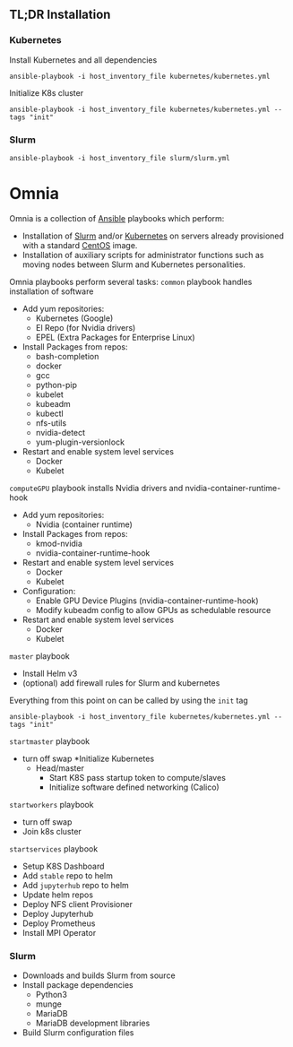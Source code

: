 ## TL;DR Installation
 
### Kubernetes
Install Kubernetes and all dependencies
```
ansible-playbook -i host_inventory_file kubernetes/kubernetes.yml
```

Initialize K8s cluster
```
ansible-playbook -i host_inventory_file kubernetes/kubernetes.yml --tags "init"
```

### Slurm
```
ansible-playbook -i host_inventory_file slurm/slurm.yml
```

# Omnia  
Omnia is a collection of [Ansible](https://www.ansible.com/) playbooks which perform:
* Installation of [Slurm](https://slurm.schedmd.com/) and/or [Kubernetes](https://kubernetes.io/) on servers already provisioned with a standard [CentOS](https://www.centos.org/) image.
* Installation of auxiliary scripts for administrator functions such as moving nodes between Slurm and Kubernetes personalities.

Omnia playbooks perform several tasks:
`common` playbook handles installation of software 
* Add yum repositories:
    - Kubernetes (Google)
    - El Repo (for Nvidia drivers)
    - EPEL (Extra Packages for Enterprise Linux)
* Install Packages from repos:
    - bash-completion
    - docker
    - gcc
    - python-pip
    - kubelet
    - kubeadm
    - kubectl
    - nfs-utils
    - nvidia-detect
    - yum-plugin-versionlock
* Restart and enable system level services
    - Docker
    - Kubelet

`computeGPU` playbook installs Nvidia drivers and nvidia-container-runtime-hook
* Add yum repositories:
    - Nvidia (container runtime)
* Install Packages from repos:
    - kmod-nvidia
    - nvidia-container-runtime-hook
* Restart and enable system level services
    - Docker
    - Kubelet
* Configuration:
    - Enable GPU Device Plugins (nvidia-container-runtime-hook)
    - Modify kubeadm config to allow GPUs as schedulable resource 
* Restart and enable system level services
    - Docker
    - Kubelet

`master` playbook
* Install Helm v3
* (optional) add firewall rules for Slurm and kubernetes

Everything from this point on can be called by using the `init` tag
```
ansible-playbook -i host_inventory_file kubernetes/kubernetes.yml --tags "init"
```

`startmaster` playbook
* turn off swap
*Initialize Kubernetes
    * Head/master
        - Start K8S pass startup token to compute/slaves
        - Initialize software defined networking (Calico)

`startworkers` playbook
* turn off swap
* Join k8s cluster

`startservices` playbook
* Setup K8S Dashboard
* Add `stable` repo to helm
* Add `jupyterhub` repo to helm
* Update helm repos
* Deploy NFS client Provisioner
* Deploy Jupyterhub
* Deploy Prometheus
* Install MPI Operator


### Slurm
* Downloads and builds Slurm from source
* Install package dependencies
    - Python3
    - munge
    - MariaDB
    - MariaDB development libraries
* Build Slurm configuration files

